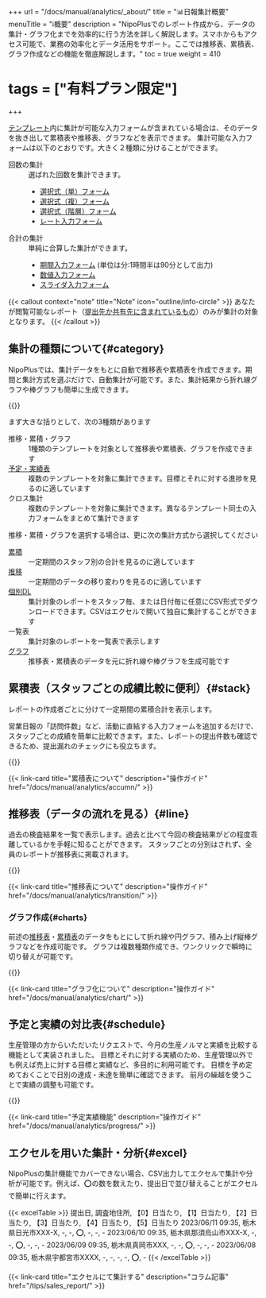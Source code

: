 +++
url = "/docs/manual/analytics/_about/"
title = "📊日報集計概要"
menuTitle = "ℹ️概要"
description = "NipoPlusでのレポート作成から、データの集計・グラフ化までを効率的に行う方法を詳しく解説します。スマホからもアクセス可能で、業務の効率化とデータ活用をサポート。ここでは推移表、累積表、グラフ作成などの機能を徹底解説します。"
toc = true
weight = 410
# tags = ["有料プラン限定"]
+++

[テンプレート](/docs/manual/initial-setting/template/make/)内に集計が可能な入力フォームが含まれている場合は、そのデータを抜き出して累積表や推移表、グラフなどを表示できます。
集計可能な入力フォームは以下のとおりです。大きく２種類に分けることができます。

<dl class="basic">
<dt>回数の集計</dt>
<dd>
選ばれた回数を集計できます。
<ul>
<li><a href="/docs/manual/initial-setting/template/selects/#plain">選択式（単）フォーム</a></li>
<li><a href="/docs/manual/initial-setting/template/selects/#multiple">選択式（複）フォーム</a></li>
<li><a href="/docs/manual/initial-setting/template/selects/#layerd">選択式（階層）フォーム</a></li>
<li><a href="/docs/manual/initial-setting/template/digital/#rate">レート入力フォーム</a></li>
</ul>
</dd>
<dt>合計の集計</dt>
<dd>
単純に合算した集計ができます。
<ul>
<li><a href="/docs/manual/initial-setting/template/date_time/#range">期間入力フォーム</a> (単位は分:1時間半は90分として出力)</li>
<li><a href="/docs/manual/initial-setting/template/digital/#commonNumber">数値入力フォーム</a></li>
<li><a href="/docs/manual/initial-setting/template/digital/#slider">スライダ入力フォーム</a></li>
</ul>
</dl>

{{< callout context="note" title="Note" icon="outline/info-circle" >}}
あなたが閲覧可能なレポート（[提出先か共有先に含まれているもの](/docs/manual/write-report/dist/)）のみが集計の対象となります。
{{< /callout >}}

## 集計の種類について{#category}

NipoPlusでは、集計データをもとに自動で推移表や累積表を作成できます。期間と集計方式を選ぶだけで、自動集計が可能です。また、集計結果から折れ線グラフや棒グラフも簡単に生成できます。

{{<iTablet filename="sumtotal" msg="左メニューに集計ボタンが出てない場合はグループ設定から機能を有効にしてね" alice="pc">}}

まず大きな括りとして、次の3種類があります

<dl class="basic">
<dt>推移・累積・グラフ</dt>
<dd>1種類のテンプレートを対象として推移表や累積表、グラフを作成できます</dd>
<dt><a href="#schedule">予定・実績表</a></dt>
<dd>複数のテンプレートを対象に集計できます。目標とそれに対する進捗を見るのに適しています</dd>
<dt>クロス集計</dt>
<dd>複数のテンプレートを対象に集計できます。異なるテンプレート同士の入力フォームをまとめて集計できます</dd>
</dl>

推移・累積・グラフを選択する場合は、更に次の集計方式から選択してください

<dl class="basic">
<dt><a href="#stack">累積</a></dt>
<dd>一定期間のスタッフ別の合計を見るのに適しています</dd>
<dt><a href="#line">推移</a></dt>
<dd>一定期間のデータの移り変わりを見るのに適しています</dd>
<dt><a href="#excel">個別DL</a></dt>
<dd>集計対象のレポートをスタッフ毎、または日付毎に任意にCSV形式でダウンロードできます。CSVはエクセルで開いて独自に集計することができます</dd>
<dt>一覧表</dt>
<dd>集計対象のレポートを一覧表で表示します</dd>
<dt><a href="#charts">グラフ</a></dt>
<dd>推移表・累積表のデータを元に折れ線や棒グラフを生成可能です</dd>
</dl>

## 累積表（スタッフごとの成績比較に便利）{#stack}

レポートの作成者ごとに分けて一定期間の累積合計を表示します。

営業日報の「訪問件数」など、活動に直結する入力フォームを追加するだけで、スタッフごとの成績を簡単に比較できます。また、レポートの提出件数も確認できるため、提出漏れのチェックにも役立ちます。

{{<iTablet filename="stack" msg="スタッフ同士の比較に便利だね">}}

{{< link-card title="累積表について" description="操作ガイド"  href="/docs/manual/analytics/accumn/" >}}

## 推移表（データの流れを見る）{#line}

過去の検査結果を一覧で表示します。過去と比べて今回の検査結果がどの程度乖離しているかを手軽に知ることができます。
スタッフごとの分別はされず、全員のレポートが推移表に掲載されます。

{{<iTablet filename="flow" msg="過去との比較が見たいときに便利だね" alice="ok">}}

{{< link-card title="推移表について" description="操作ガイド"  href="/docs/manual/analytics/transition/" >}}

### グラフ作成{#charts}

前述の[推移表](#line)・[累積表](#stack)のデータをもとにして折れ線や円グラフ、積み上げ縦棒グラフなどを作成可能です。
グラフは複数種類作成でき、ワンクリックで瞬時に切り替えが可能です。

{{<icatch filename="chart" msg="グラフはワンクリックでいつでも切替可" alice="guide">}}

{{< link-card title="グラフ化について" description="操作ガイド"  href="/docs/manual/analytics/chart/" >}}

## 予定と実績の対比表{#schedule}

生産管理の方からいただいたリクエストで、今月の生産ノルマと実績を比較する機能として実装されました。
目標とそれに対する実績のため、生産管理以外でも例えば売上に対する目標と実績など、多目的に利用可能です。
目標を予め定めておくことで日別の達成・未達を簡単に確認できます。
前月の繰越を使うことで実績の調整も可能です。

{{<icatch filename="list" msg="予定と実績・進捗の管理" alice="guide">}}

{{< link-card title="予定実績機能" description="操作ガイド"  href="/docs/manual/analytics/progress/" >}}

## エクセルを用いた集計・分析{#excel}

NipoPlusの集計機能でカバーできない場合、CSV出力してエクセルで集計や分析が可能です。例えば、⭕の数を数えたり、提出日で並び替えることがエクセルで簡単に行えます。

{{< excelTable >}}
提出日, 調査地住所, 【0】日当たり, 【1】日当たり, 【2】日当たり, 【3】日当たり, 【4】日当たり, 【5】日当たり
2023/06/11 09:35, 栃木県日光市XXX-X, -, -, ⭕, -, -, -
2023/06/10 09:35, 栃木県那須烏山市XXX-X, -, -, ⭕, -, -, -
2023/06/09 09:35, 栃木県真岡市XXX, -, -, ⭕, -, -, -
2023/06/08 09:35, 栃木県宇都宮市XXXX, -, -, -, -, ⭕, -
{{< /excelTable >}}

{{< link-card title="エクセルにて集計する" description="コラム記事"  href="/tips/sales_report/" >}}
